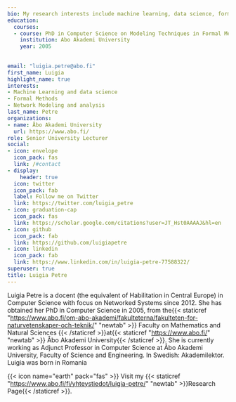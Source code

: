 ```yaml
---
bio: My research interests include machine learning, data science, formal methods and network modeling and analysis 
education:
  courses:
  - course: PhD in Computer Science on Modeling Techniques in Formal Methods
    institution: Abo Akademi University
    year: 2005
    
  
email: "luigia.petre@abo.fi"
first_name: Luigia
highlight_name: true
interests:
- Machine Learning and data science
- Formal Methods
- Network Modeling and analysis
last_name: Petre
organizations:
- name: Åbo Akademi University
  url: https://www.abo.fi/
role: Senior University Lecturer
social:
- icon: envelope
  icon_pack: fas
  link: /#contact
- display:
    header: true
  icon: twitter
  icon_pack: fab
  label: Follow me on Twitter
  link: https://twitter.com/luigia_petre
- icon: graduation-cap
  icon_pack: fas
  link: https://scholar.google.com/citations?user=JT_Hst0AAAAJ&hl=en
- icon: github
  icon_pack: fab
  link: https://github.com/luigiapetre
- icon: linkedin
  icon_pack: fab
  link: https://www.linkedin.com/in/luigia-petre-77588322/
superuser: true
title: Luigia Petre
---
```


Luigia Petre is a docent (the equivalent of Habilitation in Central Europe) in Computer Science with focus on Networked Systems since 2012. She has obtained her PhD in Computer Science in 2005, from the{{< staticref "https://www.abo.fi/om-abo-akademi/fakulteterna/fakulteten-for-naturvetenskaper-och-teknik/" "newtab" >}} Faculty on Mathematics and Natural Sciences {{< /staticref >}}at{{< staticref "https://www.abo.fi/" "newtab" >}} Åbo Akademi University{{< /staticref >}}. She is currently working as Adjunct Professor in Computer Science at Åbo Akademi University, Faculty of Science and Engineering. In Swedish: Akademilektor. 
Luigia was born in Romania


{{< icon name="earth" pack="fas" >}} Visit my {{< staticref "https://www.abo.fi/fi/yhteystiedot/luigia-petre/" "newtab" >}}Research Page{{< /staticref >}}.
